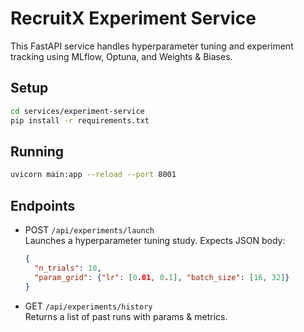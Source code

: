 # RecruitX Experiment Service

This FastAPI service handles hyperparameter tuning and experiment tracking using MLflow, Optuna, and Weights & Biases.

## Setup

```bash
cd services/experiment-service
pip install -r requirements.txt
```  

## Running

```bash
uvicorn main:app --reload --port 8001
```

## Endpoints

- POST `/api/experiments/launch`  
  Launches a hyperparameter tuning study. Expects JSON body:
  ```json
  {
    "n_trials": 10,
    "param_grid": {"lr": [0.01, 0.1], "batch_size": [16, 32]}
  }
  ```

- GET `/api/experiments/history`  
  Returns a list of past runs with params & metrics.
